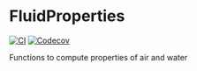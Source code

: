 # FluidProperties

[![CI](https://github.com/BiophysicalEcology/FluidProperties.jl/actions/workflows/CI.yml/badge.svg)](https://github.com/BiophysicalEcology/FluidProperties.jl/actions/workflows/CI.yml)
[![Codecov](https://codecov.io/gh/BiophysicalEcology/FluidProperties.jl/branch/main/graph/badge.svg)](https://codecov.io/gh/BiophysicalEcology/FluidProperties.jl/tree/main)

Functions to compute properties of air and water
